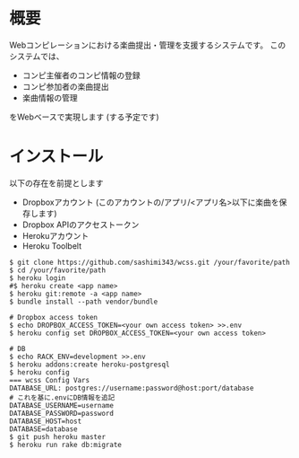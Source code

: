# 概要

Webコンピレーションにおける楽曲提出・管理を支援するシステムです。
このシステムでは、

* コンピ主催者のコンピ情報の登録
* コンピ参加者の楽曲提出
* 楽曲情報の管理

をWebベースで実現します (する予定です)


# インストール

以下の存在を前提とします

* Dropboxアカウント (このアカウントの/アプリ/<アプリ名>以下に楽曲を保存します)
* Dropbox APIのアクセストークン
* Herokuアカウント
* Heroku Toolbelt

```console
$ git clone https://github.com/sashimi343/wcss.git /your/favorite/path
$ cd /your/favorite/path
$ heroku login
#$ heroku create <app name>
$ heroku git:remote -a <app name>
$ bundle install --path vendor/bundle

# Dropbox access token
$ echo DROPBOX_ACCESS_TOKEN=<your own access token> >>.env
$ heroku config set DROPBOX_ACCESS_TOKEN=<your own access token>

# DB
$ echo RACK_ENV=development >>.env
$ heroku addons:create heroku-postgresql
$ heroku config
=== wcss Config Vars
DATABASE_URL: postgres://username:password@host:port/database
# これを基に.envにDB情報を追記
DATABASE_USERNAME=username
DATABASE_PASSWORD=password
DATABASE_HOST=host
DATABASE=database
$ git push heroku master
$ heroku run rake db:migrate

```

